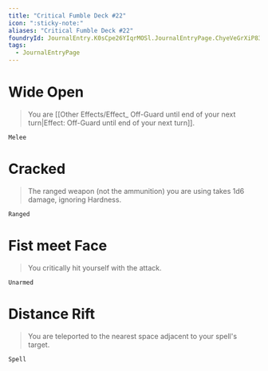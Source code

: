 ```yaml
---
title: "Critical Fumble Deck #22"
icon: ":sticky-note:"
aliases: "Critical Fumble Deck #22"
foundryId: JournalEntry.K0sCpe26YIqrMOSl.JournalEntryPage.ChyeVeGrXiP83SMI
tags:
  - JournalEntryPage
---
```

# Wide Open

> You are [[Other Effects/Effect_ Off-Guard until end of your next turn|Effect: Off-Guard until end of your next turn]].

`Melee`

# Cracked

> The ranged weapon (not the ammunition) you are using takes 1d6 damage, ignoring Hardness.

`Ranged`

# Fist meet Face

> You critically hit yourself with the attack.

`Unarmed`

# Distance Rift

> You are teleported to the nearest space adjacent to your spell's target.

`Spell`